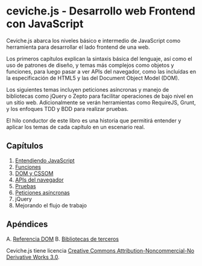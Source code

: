 # ceviche.js - Desarrollo web Frontend con JavaScript

Ceviche.js abarca los niveles básico e intermedio de JavaScript como herramienta para desarrollar el lado frontend de una web.

Los primeros capítulos explican la sintaxis básica del lenguaje, así como el uso de patrones de diseño, y temas más complejos como objetos y funciones, para luego pasar a ver APIs del navegador, como las incluídas en la especificación de HTML5 y las del Document Object Model (DOM).

Los siguientes temas incluyen peticiones asíncronas y manejo de bibliotecas como jQuery o Zepto para facilitar operaciones de bajo nivel en un sitio web. Adicionalmente se verán herramientas como RequireJS, Grunt, y los enfoques TDD y BDD para realizar pruebas.

El hilo conductor de este libro es una historia que permitirá entender y aplicar los temas de cada capítulo en un escenario real.

## Capítulos
1. [Entendiendo JavaScript](1-javascript.md)
2. [Funciones](2-funciones.md)
3. [DOM y CSSOM](3-dom-cssom.md)
4. [APIs del navegador](4-apis-navegador.md)
5. [Pruebas](5-pruebas.md)
6. [Peticiones asíncronas](6-xhr.md)
7. jQuery
8. Mejorando el flujo de trabajo

## Apéndices
A. [Referencia DOM](a-dom.md)
B. [Bibliotecas de terceros](b-bibliotecas.md)

Ceviche.js tiene licencia [Creative Commons Attribution-Noncommercial-No Derivative Works 3.0](http://creativecommons.org/licenses/by-nc-nd/3.0/).